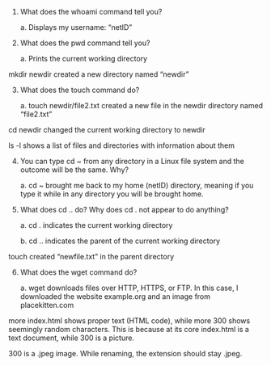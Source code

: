  
1.	What does the whoami command tell you?
    
    a.	Displays my username: “netID”


2.	What does the pwd command tell you?
    
    a.	Prints the current working directory


mkdir newdir created a new directory named “newdir”


3.	What does the touch command do?
    
    a.	touch newdir/file2.txt created a new file in the newdir directory named “file2.txt”


cd newdir changed the current working directory to newdir


ls -l shows a list of files and directories with information about them
 
 
4.	You can type cd ~ from any directory in a Linux file system and the outcome will be the same. Why?
    
    a.	cd ~ brought me back to my home (netID) directory, meaning if you type it while in any directory you will be brought home.
 

5.	What does cd .. do? Why does cd . not appear to do anything?
    
    a.	cd . indicates the current working directory
    
    b.	cd .. indicates the parent of the current working directory


touch created “newfile.txt” in the parent directory
 

6.	What does the wget command do?
    
    a.	wget downloads files over HTTP, HTTPS, or FTP. In this case, I downloaded the website example.org and an image from placekitten.com


more index.html shows proper text (HTML code), while more 300 shows seemingly random characters. This is because at its core index.html is a text document, while 300 is a picture.


300 is a .jpeg image. While renaming, the extension should stay .jpeg.
 
